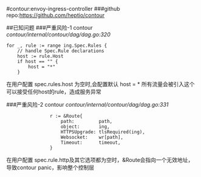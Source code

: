 #contour:envoy-ingress-controller
###github repo:https://github.com/heptio/contour

##已知问题
###严重风险-1
contour _contour/internal/contour/dag/dag.go:320_
```
for _, rule := range ing.Spec.Rules {
    // handle Spec.Rule declarations
    host := rule.Host
    if host == "" {
        host = "*"
    }
```

在用户配置 spec.rules.host 为空时,会配置默认 host = *
所有流量会被引入这个可以接受任何host的rule，造成服务异常

###严重风险-2
contour _contour/internal/contour/dag/dag.go:331_
```
				r := &Route{
					path:         path,
					object:       ing,
					HTTPSUpgrade: tlsRequired(ing),
					Websocket:    wr[path],
					Timeout:      timeout,
				}
```
在用户配置 spec.rule.http及其它选项都为空时，&Route会指向一个无效地址，导致contour panic，影响整个控制层